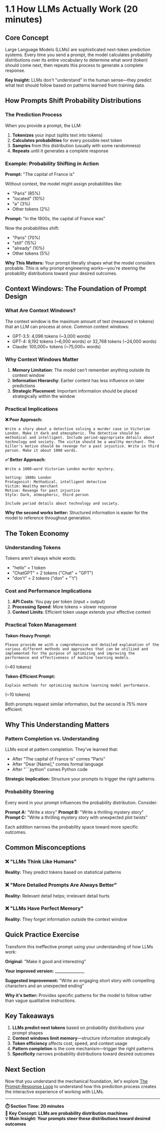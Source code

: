 # 1.1 How LLMs Actually Work (20 minutes)

## Core Concept

Large Language Models (LLMs) are sophisticated next-token prediction systems. Every time you send a prompt, the model calculates probability distributions over its entire vocabulary to determine what word (token) should come next, then repeats this process to generate a complete response.

**Key Insight:** LLMs don't "understand" in the human sense—they predict what text should follow based on patterns learned from training data.

## How Prompts Shift Probability Distributions

### The Prediction Process

When you provide a prompt, the LLM:

1. **Tokenizes** your input (splits text into tokens)
2. **Calculates probabilities** for every possible next token
3. **Samples** from this distribution (usually with some randomness)
4. **Repeats** until it generates a complete response

### Example: Probability Shifting in Action

**Prompt:** "The capital of France is"

Without context, the model might assign probabilities like:
- "Paris" (85%)
- "located" (10%)
- "a" (3%)
- Other tokens (2%)

**Prompt:** "In the 1800s, the capital of France was"

Now the probabilities shift:
- "Paris" (70%)
- "still" (15%)
- "already" (10%)
- Other tokens (5%)

**Why This Matters:** Your prompt literally shapes what the model considers probable. This is why prompt engineering works—you're steering the probability distributions toward your desired outcomes.

## Context Windows: The Foundation of Prompt Design

### What Are Context Windows?

The context window is the maximum amount of text (measured in tokens) that an LLM can process at once. Common context windows:

- GPT-3.5: 4,096 tokens (~3,000 words)
- GPT-4: 8,192 tokens (~6,000 words) or 32,768 tokens (~24,000 words)
- Claude: 100,000+ tokens (~75,000+ words)

### Why Context Windows Matter

1. **Memory Limitation**: The model can't remember anything outside its context window
2. **Information Hierarchy**: Earlier content has less influence on later predictions
3. **Strategic Placement**: Important information should be placed strategically within the window

### Practical Implications

**❌ Poor Approach:**
```
Write a story about a detective solving a murder case in Victorian London. Make it dark and atmospheric. The detective should be methodical and intelligent. Include period-appropriate details about technology and society. The victim should be a wealthy merchant. The killer's motive should be revenge for a past injustice. Write in third person. Make it about 1000 words.
```

**✅ Better Approach:**
```
Write a 1000-word Victorian London murder mystery. 

Setting: 1880s London
Protagonist: Methodical, intelligent detective  
Victim: Wealthy merchant
Motive: Revenge for past injustice
Style: Dark, atmospheric, third person

Include period details about technology and society.
```

**Why the second works better:** Structured information is easier for the model to reference throughout generation.

## The Token Economy

### Understanding Tokens

Tokens aren't always whole words:
- "hello" = 1 token
- "ChatGPT" = 2 tokens ("Chat" + "GPT")  
- "don't" = 2 tokens ("don" + "'t")

### Cost and Performance Implications

1. **API Costs**: You pay per token (input + output)
2. **Processing Speed**: More tokens = slower response
3. **Context Limits**: Efficient token usage extends your effective context

### Practical Token Management

**Token-Heavy Prompt:**
```
Please provide me with a comprehensive and detailed explanation of the various different methods and approaches that can be utilized and implemented for the purpose of optimizing and improving the performance and effectiveness of machine learning models.
```
(~40 tokens)

**Token-Efficient Prompt:**
```
Explain methods for optimizing machine learning model performance.
```
(~10 tokens)

Both prompts request similar information, but the second is 75% more efficient.

## Why This Understanding Matters

### Pattern Completion vs. Understanding

LLMs excel at pattern completion. They've learned that:
- After "The capital of France is" comes "Paris"
- After "Dear [Name]," comes formal language
- After "```python" comes Python code

**Strategic Implication:** Structure your prompts to trigger the right patterns.

### Probability Steering

Every word in your prompt influences the probability distribution. Consider:

**Prompt A:** "Write a story"
**Prompt B:** "Write a thrilling mystery story"  
**Prompt C:** "Write a thrilling mystery story with unexpected plot twists"

Each addition narrows the probability space toward more specific outcomes.

## Common Misconceptions

### ❌ "LLMs Think Like Humans"
**Reality:** They predict tokens based on statistical patterns

### ❌ "More Detailed Prompts Are Always Better"  
**Reality:** Relevant detail helps; irrelevant detail hurts

### ❌ "LLMs Have Perfect Memory"
**Reality:** They forget information outside the context window

## Quick Practice Exercise

Transform this ineffective prompt using your understanding of how LLMs work:

**Original:** "Make it good and interesting"

**Your improved version:** _______________

**Suggested improvement:** "Write an engaging short story with compelling characters and an unexpected ending"

**Why it's better:** Provides specific patterns for the model to follow rather than vague qualitative instructions.

## Key Takeaways

1. **LLMs predict next tokens** based on probability distributions your prompt shapes
2. **Context windows limit memory**—structure information strategically  
3. **Token efficiency** affects cost, speed, and context usage
4. **Pattern completion** is the core mechanism—trigger the right patterns
5. **Specificity** narrows probability distributions toward desired outcomes

## Next Section

Now that you understand the mechanical foundation, let's explore [The Prompt-Response Loop](02-prompt-response-loop.md) to understand how this prediction process creates the interactive experience of working with LLMs.

---

**⏱️ Section Time: 20 minutes**  
**🎯 Key Concept: LLMs are probability distribution machines**  
**💡 Main Insight: Your prompts steer these distributions toward desired outcomes**